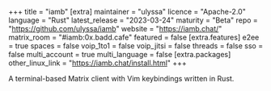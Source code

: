 +++
title = "iamb"
[extra]
maintainer = "ulyssa"
licence = "Apache-2.0"
language = "Rust"
latest_release = "2023-03-24"
maturity = "Beta"
repo = "https://github.com/ulyssa/iamb"
website = "https://iamb.chat/"
matrix_room = "#iamb:0x.badd.cafe"
featured = false
[extra.features]
e2ee = true
spaces = false
voip_1to1 = false
voip_jitsi = false
threads = false
sso = false
multi_account = true
multi_language = false
[extra.packages]
other_linux_link = "https://iamb.chat/install.html"
+++

A terminal-based Matrix client with Vim keybindings written in Rust.
